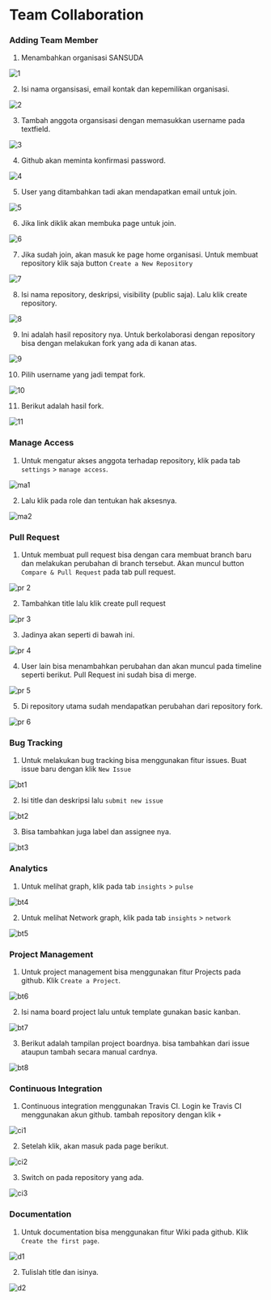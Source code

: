 # Team Collaboration


### Adding Team Member

1. Menambahkan organisasi SANSUDA

![1](/images/1.png)

2. Isi nama organsisasi, email kontak dan kepemilikan organisasi.

![2](/images/2.png)

3. Tambah anggota organsisasi dengan memasukkan username pada textfield.

![3](/images/3.png)

4. Github akan meminta konfirmasi password.

![4](/images/4.png)

5. User yang ditambahkan tadi akan mendapatkan email untuk join.

![5](/images/5.png)

6. Jika link diklik akan membuka page untuk join.

![6](/images/6.png)

7. Jika sudah join, akan masuk ke page home organisasi. Untuk membuat repository klik saja button `Create a New Repository`

![7](/images/7.png)

8. Isi nama repository, deskripsi, visibility (public saja). Lalu klik create repository.

![8](/images/8.png)

9. Ini adalah hasil repository nya. Untuk berkolaborasi dengan repository bisa dengan melakukan fork yang ada di kanan atas.

![9](/images/9.png)

10. Pilih username yang jadi tempat fork.

![10](/images/10.png)

11. Berikut adalah hasil fork.

![11](/images/11.png)

### Manage Access

1. Untuk mengatur akses anggota terhadap repository, klik pada tab `settings` > `manage access`.

![ma1](/images/ma1.png)

2. Lalu klik pada role dan tentukan hak aksesnya.

![ma2](/images/ma2.png)

### Pull Request

1. Untuk membuat pull request bisa dengan cara membuat branch baru dan melakukan perubahan di branch tersebut. Akan muncul button `Compare & Pull Request` pada tab pull request.

![pr 2](/images/pr2.png)

2. Tambahkan title lalu klik create pull request

![pr 3](/images/pr3.png)

3. Jadinya akan seperti di bawah ini.

![pr 4](/images/pr4.png)

4. User lain bisa menambahkan perubahan dan akan muncul pada timeline seperti berikut. Pull Request ini sudah bisa di merge.

![pr 5](/images/pr5.png)

5. Di repository utama sudah mendapatkan perubahan dari repository fork.

![pr 6](/images/pr6.png)


### Bug Tracking


1. Untuk melakukan bug tracking bisa menggunakan fitur issues. Buat issue baru dengan klik `New Issue`

![bt1](/images/bt1.png)

2. Isi title dan deskripsi lalu `submit new issue` 

![bt2](/images/bt2.png)

3. Bisa tambahkan juga label dan assignee nya.

![bt3](/images/bt3.png)

### Analytics

1. Untuk melihat graph, klik pada tab `insights` > `pulse`

![bt4](/images/bt4.png)

2. Untuk melihat Network graph, klik pada tab `insights` > `network`

![bt5](/images/bt5.png)

### Project Management

1. Untuk project management bisa menggunakan fitur Projects pada github. Klik `Create a Project`.

![bt6](/images/bt6.png)

2. Isi nama board project lalu untuk template gunakan basic kanban.

![bt7](/images/bt7.png)

3. Berikut adalah tampilan project boardnya. bisa tambahkan dari issue ataupun tambah secara manual cardnya.

![bt8](/images/bt8.png)


### Continuous Integration

1. Continuous integration menggunakan Travis CI. Login ke Travis CI menggunakan akun github. tambah repository dengan klik `+`

![ci1](/images/ci1.png)

2. Setelah klik, akan masuk pada page berikut.

![ci2](/images/ci2.png)

3. Switch on pada repository yang ada.

![ci3](/images/ci3.png)

### Documentation

1. Untuk documentation bisa menggunakan fitur Wiki pada github. Klik `Create the first page`.

![d1](/images/d1.png)

2. Tulislah title dan isinya.

![d2](/images/d2.png)
